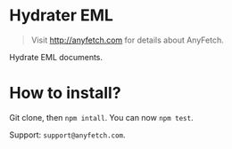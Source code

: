 # Hydrater EML
> Visit http://anyfetch.com for details about AnyFetch.

Hydrate EML documents.

# How to install?
Git clone, then `npm intall`.
You can now `npm test`.

Support: `support@anyfetch.com`.
